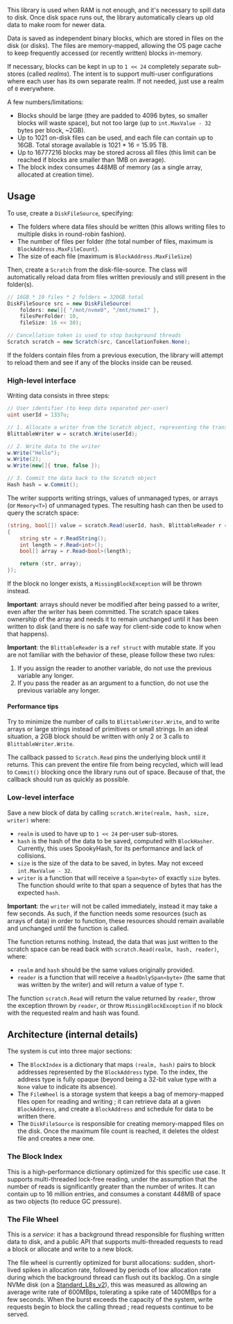 This library is used when RAM is not enough, and it's necessary to spill data to disk. Once disk space runs out, the library automatically clears up old data to make room for newer data.

Data is saved as independent binary blocks, which are stored in files on the disk (or disks). The files are memory-mapped, allowing the OS page cache to keep frequently accessed (or recently written) blocks in-memory.

If necessary, blocks can be kept in up to `1 << 24` completely separate sub-stores (called _realms_). The intent is to support multi-user configurations where each user has its own separate realm. If not needed, just use a realm of `0` everywhere. 

A few numbers/limitations: 

 - Blocks should be large (they are padded to 4096 bytes, so smaller blocks will waste space),
   but not too large (up to `int.MaxValue - 32` bytes per block, ~2GB). 
 - Up to 1021 on-disk files can be used, and each file can contain up to 16GB. Total storage available is 1021 * 16 = 15.95 TB.
 - Up to 16777216 blocks may be stored across all files (this limit can be reached if blocks are smaller than 1MB on average).
 - The block index consumes 448MB of memory (as a single array, allocated at creation time).

## Usage

To use, create a `DiskFileSource`, specifying: 

 - The folders where data files should be written (this allows writing files to multiple disks in round-robin fashion).
 - The number of files per folder (the total number of files, maximum is `BlockAddress.MaxFileCount`).
 - The size of each file (maximum is `BlockAddress.MaxFileSize`)

Then, create a `Scratch` from the disk-file-source. The class will automatically 
reload data from files written previously and still present in the folder(s). 

```c#
// 16GB * 10 files * 2 folders = 320GB total
DiskFileSource src = new DiskFileSource(
	folders: new[]{ "/mnt/nvme0", "/mnt/nvme1" },
	filesPerFolder: 10,
	fileSize: 16 << 30); 

// Cancellation token is used to stop background threads
Scratch scratch = new Scratch(src, CancellationToken.None);
```

If the folders contain files from a previous execution, the library will attempt to reload them and see if any of the blocks inside can be reused.

### High-level interface

Writing data consists in three steps: 

```c#
// User identifier (to keep data separated per-user)
uint userId = 1337u;

// 1. Allocate a writer from the Scratch object, representing the transaction
BlittableWriter w = scratch.Write(userId);

// 2. Write data to the writer
w.Write("Hello");
w.Write(2);
w.Write(new[]{ true, false }); 

// 3. Commit the data back to the Scratch object
Hash hash = w.Commit();
```

The writer supports writing strings, values of unmanaged types, or 
arrays (or `Memory<T>`) of unmanaged types. The resulting hash can then be used to query the scratch space:

```c#
(string, bool[]) value = scratch.Read(userId, hash, BlittableReader r =>
{
	string str = r.ReadString();
	int length = r.Read<int>();
	bool[] array = r.Read<bool>(length);

	return (str, array);
});
```

If the block no longer exists, a `MissingBlockException` will be thrown instead.

**Important**: arrays should never be modified after being passed to a writer, even after the writer has been committed. The scratch space takes ownership of the array and needs it to remain unchanged until it has been written to disk (and there is no safe way for client-side code to know when that happens). 

**Important**: the `BlittableReader` is a `ref struct` with mutable state. If you are not familiar with the behavior of these, please follow these two rules: 
 
 1. If you assign the reader to another variable, do not use the previous variable any longer.
 2. If you pass the reader as an argument to a function, do not use the previous variable any longer.

#### Performance tips

Try to minimize the number of calls to `BlittableWriter.Write`, and to write arrays or large strings instead of primitives or small strings. In an ideal situation, a 2GB block should be written with only 2 or 3 calls to `BlittableWriter.Write`.

The callback passed to `Scratch.Read` pins the underlying block until it returns. This can prevent the entire file from being recycled, which will lead to `Commit()` blocking once the library runs out of space. Because of that, the callback should run as quickly as possible. 

### Low-level interface

Save a new block of data by calling `scratch.Write(realm, hash, size, writer)` where:

 - `realm` is used to have up to `1 << 24` per-user sub-stores.
 - `hash` is the hash of the data to be saved, computed with `BlockHasher`. Currently, this uses SpookyHash, for its performance and lack of collisions.
 - `size` is the size of the data to be saved, in bytes. May not exceed `int.MaxValue - 32`.
 - `writer` is a function that will receive a `Span<byte>` of exactly `size` bytes. The function should write to that span a sequence of bytes that has the expected `hash`. 

**Important**: the `writer` will not be called immediately, instead it may take a few seconds. As such, if the function needs some resources (such as arrays of data) in order to function, these resources should remain available and unchanged until the function is called. 

The function returns nothing. Instead, the data that was just written to the scratch space can be read back with `scratch.Read(realm, hash, reader)`, where: 

 - `realm` and `hash` should be the same values originally provided.
 - `reader` is a function that will receive a `ReadOnlySpan<byte>` (the same that was written by the writer) and will return a value of type `T`.

The function `scratch.Read` will return the value returned by `reader`, throw the exception thrown by `reader`, or throw `MissingBlockException` if no block with the requested realm and hash was found. 

## Architecture (internal details)

The system is cut into three major sections: 

 - The `BlockIndex` is a dictionary that maps `(realm, hash)` pairs to block addresses represented by the `BlockAddress` type. To the index, the address type is fully opaque (beyond being a 32-bit value type with a `None` value to indicate its absence). 
 - The `FileWheel` is a storage system that keeps a bag of memory-mapped files open for reading and writing ; it can retrieve data at a given `BlockAddress`, and create a `BlockAddress` and schedule for data to be written there.
 - The `DiskFileSource` is responsible for creating memory-mapped files on the disk. Once the maximum file count is reached, it deletes the oldest file and creates a new one.

### The Block Index

This is a high-performance dictionary optimized for this specific use case. It supports multi-threaded lock-free reading, under the assumption that the number of reads is significantly greater than the number of writes. It can contain up to 16 million entries, and consumes a constant 448MB of space as two objects (to reduce GC pressure). 

### The File Wheel

This is a *service*: it has a background thread responsible for flushing written data to disk, and a public API that supports multi-threaded requests to read a block or allocate and write to a new block. 

The file wheel is currently optimized for burst allocations: sudden, short-lived spikes in allocation rate, followed by periods of low allocation rate during which the background thread can flush out its backlog. On a single NVMe disk (on a [Standard_L8s_v2](https://docs.microsoft.com/en-us/azure/virtual-machines/lsv2-series)), this was measured as allowing an average write rate of 600MBps, tolerating a spike rate of 1400MBps for a few seconds. When the burst exceeds the capacity of the system, write requests begin to block the calling thread ; read requests continue to be served.

